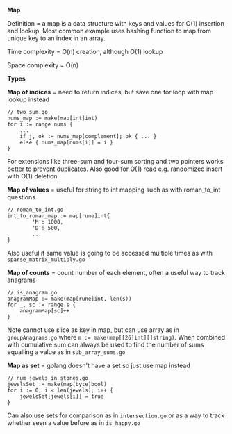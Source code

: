 **Map**

Definition = a map is a data structure with keys and values for O(1) insertion and lookup. Most common example uses hashing function to map from unique key to an index in an array.

Time complexity = O(n) creation, although O(1) lookup

Space complexity = O(n)

**Types**

**Map of indices** = need to return indices, but save one for loop with map lookup instead
```
// two_sum.go
nums_map := make(map[int]int)
for i := range nums {
    ...
    if j, ok := nums_map[complement]; ok { ... }
    else { nums_map[nums[i]] = i }  
}
```
For extensions like three-sum and four-sum sorting and two pointers works better to prevent duplicates. Also good for O(1) read e.g. randomized insert with O(1) deletion. 

**Map of values** = useful for string to int mapping such as with roman_to_int questions
```
// roman_to_int.go
int_to_roman_map := map[rune]int{
		'M': 1000,
		'D': 500,
        ...
}
```
Also useful if same value is going to be accessed multiple times as with `sparse_matrix_multiply.go`

**Map of counts** = count number of each element, often a useful way to track anagrams
```
// is_anagram.go
anagramMap := make(map[rune]int, len(s))
for _, sc := range s {
    anagramMap[sc]++
}
```
Note cannot use slice as key in map, but can use array as in `groupAnagrams.go` where `m := make(map[[26]int][]string)`. When combined with cumulative sum can always be used to find the number of sums equalling a value as in `sub_array_sums.go`

**Map as set** = golang doesn't have a set so just use map instead
```
// num_jewels_in_stones.go
jewelsSet := make(map[byte]bool)
for i := 0; i < len(jewels); i++ {
    jewelsSet[jewels[i]] = true
}
```
Can also use sets for comparison as in `intersection.go` or as a way to track whether seen a value before as in `is_happy.go`